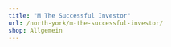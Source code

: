 ```yaml
---
title: "M The Successful Investor"
url: /north-york/m-the-successful-investor/
shop: Allgemein
---
```

